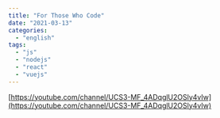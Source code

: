 ```yaml
---
title: "For Those Who Code"
date: "2021-03-13"
categories:
  - "english"
tags:
  - "js"
  - "nodejs"
  - "react"
  - "vuejs"
---
```


[https://youtube.com/channel/UCS3-MF_4ADqglU2OSly4vIw](https://youtube.com/channel/UCS3-MF_4ADqglU2OSly4vIw)
